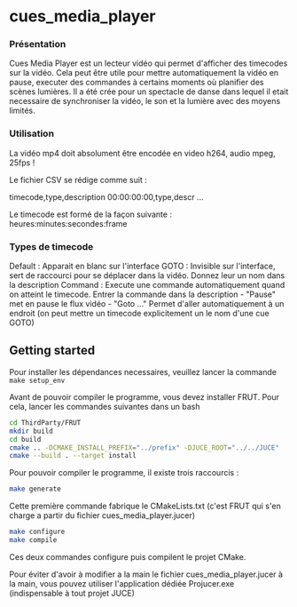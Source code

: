 # cues_media_player
### Présentation

Cues Media Player est un lecteur vidéo qui permet d'afficher des timecodes sur la vidéo. Cela peut être utile pour mettre automatiquement la vidéo en pause, executer des commandes à certains moments où planifier des scènes lumières.
Il a été crée pour un spectacle de danse dans lequel il etait necessaire de synchroniser la vidéo, le son et la lumière avec des moyens limités.

### Utilisation

La vidéo mp4 doit absolument être encodée en video h264, audio mpeg, 25fps !

Le fichier CSV se rédige comme suit :

timecode,type,description
00:00:00:00,type,descr
...

Le timecode est formé de la façon suivante : heures:minutes:secondes:frame

### Types de timecode

Default : Apparait en blanc sur l'interface
GOTO : Invisible sur l'interface, sert de raccourci pour se déplacer dans la vidéo. Donnez leur un nom dans la description
Command : Execute une commande automatiquement quand on atteint le timecode. Entrer la commande dans la description
    - "Pause" met en pause le flux vidéo
    - "Goto ..." Permet d'aller automatiquement à un endroit (on peut mettre un timecode explicitement un le nom d'une cue GOTO)

## Getting started
Pour installer les dépendances necessaires, veuillez lancer la commande
```make setup_env```

Avant de pouvoir compiler le programme, vous devez installer FRUT. Pour cela, lancer les commandes suivantes dans un bash
```bash
cd ThirdParty/FRUT
mkdir build
cd build
cmake .. -DCMAKE_INSTALL_PREFIX="../prefix" -DJUCE_ROOT="../../JUCE"
cmake --build . --target install
```

Pour pouvoir compiler le programme, il existe trois raccourcis :
```bash
make generate
```
Cette première commande fabrique le CMakeLists.txt (c'est FRUT qui s'en charge a partir du fichier cues_media_player.jucer)
```bash
make configure
make compile
```
Ces deux commandes configure puis compilent le projet CMake.

Pour éviter d'avoir à modifier a la main le fichier cues_media_player.jucer à la main, vous pouvez utiliser l'application dédiée Projucer.exe (indispensable à tout projet JUCE)
